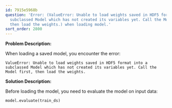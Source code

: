 ```yaml
---
id: 7915e5968b
question: 'Error: (ValueError: Unable to load weights saved in HDF5 format into a
  subclassed Model which has not created its variables yet. Call the Model first,
  then load the weights.) when loading model.'
sort_order: 2800
---
```


**Problem Description:**

When loading a saved model, you encounter the error:

```
ValueError: Unable to load weights saved in HDF5 format into a subclassed Model which has not created its variables yet. Call the Model first, then load the weights.
```

**Solution Description:**

Before loading the model, you need to evaluate the model on input data:

```python
model.evaluate(train_ds)
```